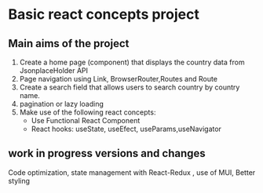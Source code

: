# Basic react concepts project

## Main aims of the project

1. Create a home page (component) that displays the country data from JsonplaceHolder API
2. Page navigation using Link, BrowserRouter,Routes and Route
3. Create a search field that allows users to search country by country name.
4. pagination or lazy loading
5. Make use of the following react concepts:
    - Use Functional React Component
    - React hooks: useState, useEfect, useParams,useNavigator

## work in progress versions and changes

Code optimization,
state management with React-Redux ,
use of MUI,
Better styling
